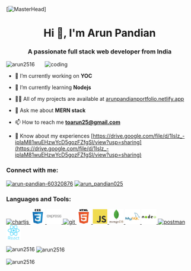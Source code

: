 [![MasterHead](https://www.meshdex.com/wp-content/uploads/2018/07/web.gif)]
<h1 align="center">Hi 👋, I'm Arun Pandian</h1>
<h3 align="center">A passionate full stack web developer from India</h3>
<img align="right" alt="coding" width="400" src="https://i.gifer.com/5eKX.gif">

<p align="left"> <img src="https://komarev.com/ghpvc/?username=arun2516&label=Profile%20views&color=0e75b6&style=flat" alt="arun2516" /> </p>

- 🔭 I’m currently working on **YOC**

- 🌱 I’m currently learning **Nodejs**

- 👨‍💻 All of my projects are available at [arunpandianportfolio.netlify.app](arunpandianportfolio.netlify.app)

- 💬 Ask me about **MERN stack**

- 📫 How to reach me **toarun25@gmail.com**

- 📄 Know about my experiences [https://drive.google.com/file/d/1Islz_-ipIaM81wuEHzwYcD5gozFZfgSl/view?usp=sharing](https://drive.google.com/file/d/1Islz_-ipIaM81wuEHzwYcD5gozFZfgSl/view?usp=sharing)

<h3 align="left">Connect with me:</h3>
<p align="left">
<a href="https://linkedin.com/in/arun-pandian-60320876" target="blank"><img align="center" src="https://raw.githubusercontent.com/rahuldkjain/github-profile-readme-generator/master/src/images/icons/Social/linked-in-alt.svg" alt="arun-pandian-60320876" height="30" width="40" /></a>
<a href="https://instagram.com/arun_pandian025" target="blank"><img align="center" src="https://raw.githubusercontent.com/rahuldkjain/github-profile-readme-generator/master/src/images/icons/Social/instagram.svg" alt="arun_pandian025" height="30" width="40" /></a>
</p>

<h3 align="left">Languages and Tools:</h3>
<p align="left"> <a href="https://www.chartjs.org" target="_blank" rel="noreferrer"> <img src="https://www.chartjs.org/media/logo-title.svg" alt="chartjs" width="40" height="40"/> </a> <a href="https://www.w3schools.com/css/" target="_blank" rel="noreferrer"> <img src="https://raw.githubusercontent.com/devicons/devicon/master/icons/css3/css3-original-wordmark.svg" alt="css3" width="40" height="40"/> </a> <a href="https://expressjs.com" target="_blank" rel="noreferrer"> <img src="https://raw.githubusercontent.com/devicons/devicon/master/icons/express/express-original-wordmark.svg" alt="express" width="40" height="40"/> </a> <a href="https://git-scm.com/" target="_blank" rel="noreferrer"> <img src="https://www.vectorlogo.zone/logos/git-scm/git-scm-icon.svg" alt="git" width="40" height="40"/> </a> <a href="https://www.w3.org/html/" target="_blank" rel="noreferrer"> <img src="https://raw.githubusercontent.com/devicons/devicon/master/icons/html5/html5-original-wordmark.svg" alt="html5" width="40" height="40"/> </a> <a href="https://developer.mozilla.org/en-US/docs/Web/JavaScript" target="_blank" rel="noreferrer"> <img src="https://raw.githubusercontent.com/devicons/devicon/master/icons/javascript/javascript-original.svg" alt="javascript" width="40" height="40"/> </a> <a href="https://www.mongodb.com/" target="_blank" rel="noreferrer"> <img src="https://raw.githubusercontent.com/devicons/devicon/master/icons/mongodb/mongodb-original-wordmark.svg" alt="mongodb" width="40" height="40"/> </a> <a href="https://www.mysql.com/" target="_blank" rel="noreferrer"> <img src="https://raw.githubusercontent.com/devicons/devicon/master/icons/mysql/mysql-original-wordmark.svg" alt="mysql" width="40" height="40"/> </a> <a href="https://nodejs.org" target="_blank" rel="noreferrer"> <img src="https://raw.githubusercontent.com/devicons/devicon/master/icons/nodejs/nodejs-original-wordmark.svg" alt="nodejs" width="40" height="40"/> </a> <a href="https://postman.com" target="_blank" rel="noreferrer"> <img src="https://www.vectorlogo.zone/logos/getpostman/getpostman-icon.svg" alt="postman" width="40" height="40"/> </a> <a href="https://reactjs.org/" target="_blank" rel="noreferrer"> <img src="https://raw.githubusercontent.com/devicons/devicon/master/icons/react/react-original-wordmark.svg" alt="react" width="40" height="40"/> </a> </p>

<p><img align="left" src="https://github-readme-stats.vercel.app/api/top-langs?username=arun2516&show_icons=true&locale=en&layout=compact" alt="arun2516" /></p>

<p>&nbsp;<img align="center" src="https://github-readme-stats.vercel.app/api?username=arun2516&show_icons=true&locale=en" alt="arun2516" /></p>

<p><img align="center" src="https://github-readme-streak-stats.herokuapp.com/?user=arun2516&" alt="arun2516" /></p>

